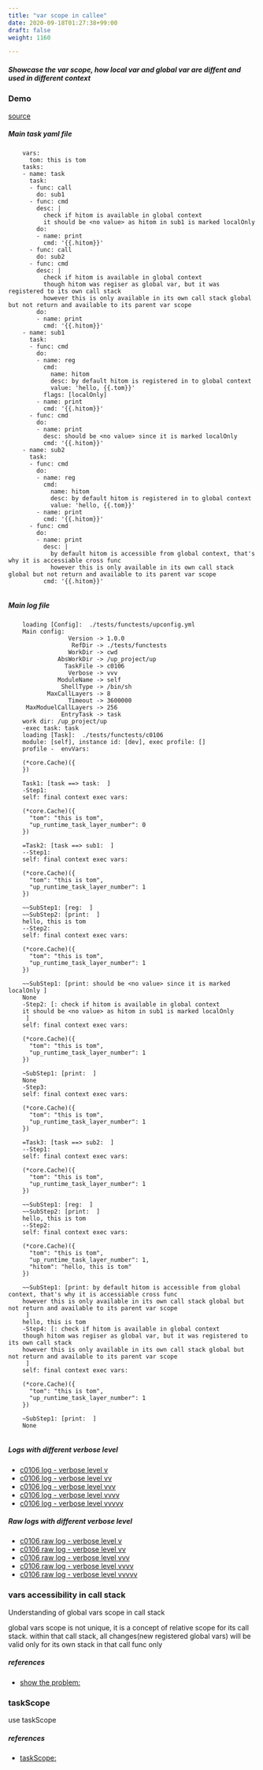 ```yaml
---
title: "var scope in callee"
date: 2020-09-18T01:27:38+99:00
draft: false
weight: 1160

---
```


##### Showcase the var scope, how local var and global var are diffent and used in different context


### Demo








[source](https://github.com/upcmd/up/blob/master/tests/functests/c0106.yml)

##### Main task yaml file
```
    vars:
      tom: this is tom
    tasks:
    - name: task
      task:
      - func: call
        do: sub1
      - func: cmd
        desc: |
          check if hitom is available in global context
          it should be <no value> as hitom in sub1 is marked localOnly
        do:
        - name: print
          cmd: '{{.hitom}}'
      - func: call
        do: sub2
      - func: cmd
        desc: |
          check if hitom is available in global context
          though hitom was regiser as global var, but it was registered to its own call stack
          however this is only available in its own call stack global but not return and available to its parent var scope
        do:
        - name: print
          cmd: '{{.hitom}}'
    - name: sub1
      task:
      - func: cmd
        do:
        - name: reg
          cmd:
            name: hitom
            desc: by default hitom is registered in to global context
            value: 'hello, {{.tom}}'
          flags: [localOnly]
        - name: print
          cmd: '{{.hitom}}'
      - func: cmd
        do:
        - name: print
          desc: should be <no value> since it is marked localOnly
          cmd: '{{.hitom}}'
    - name: sub2
      task:
      - func: cmd
        do:
        - name: reg
          cmd:
            name: hitom
            desc: by default hitom is registered in to global context
            value: 'hello, {{.tom}}'
        - name: print
          cmd: '{{.hitom}}'
      - func: cmd
        do:
        - name: print
          desc: |
            by default hitom is accessible from global context, that's why it is accessiable cross func
            however this is only available in its own call stack global but not return and available to its parent var scope
          cmd: '{{.hitom}}'
    
```
##### Main log file
```
    loading [Config]:  ./tests/functests/upconfig.yml
    Main config:
                 Version -> 1.0.0
                  RefDir -> ./tests/functests
                 WorkDir -> cwd
              AbsWorkDir -> /up_project/up
                TaskFile -> c0106
                 Verbose -> vvv
              ModuleName -> self
               ShellType -> /bin/sh
           MaxCallLayers -> 8
                 Timeout -> 3600000
     MaxModuelCallLayers -> 256
               EntryTask -> task
    work dir: /up_project/up
    -exec task: task
    loading [Task]:  ./tests/functests/c0106
    module: [self], instance id: [dev], exec profile: []
    profile -  envVars:
    
    (*core.Cache)({
    })
    
    Task1: [task ==> task:  ]
    -Step1:
    self: final context exec vars:
    
    (*core.Cache)({
      "tom": "this is tom",
      "up_runtime_task_layer_number": 0
    })
    
    =Task2: [task ==> sub1:  ]
    --Step1:
    self: final context exec vars:
    
    (*core.Cache)({
      "tom": "this is tom",
      "up_runtime_task_layer_number": 1
    })
    
    ~~SubStep1: [reg:  ]
    ~~SubStep2: [print:  ]
    hello, this is tom
    --Step2:
    self: final context exec vars:
    
    (*core.Cache)({
      "tom": "this is tom",
      "up_runtime_task_layer_number": 1
    })
    
    ~~SubStep1: [print: should be <no value> since it is marked localOnly ]
    None
    -Step2: [: check if hitom is available in global context
    it should be <no value> as hitom in sub1 is marked localOnly
     ]
    self: final context exec vars:
    
    (*core.Cache)({
      "tom": "this is tom",
      "up_runtime_task_layer_number": 1
    })
    
    ~SubStep1: [print:  ]
    None
    -Step3:
    self: final context exec vars:
    
    (*core.Cache)({
      "tom": "this is tom",
      "up_runtime_task_layer_number": 1
    })
    
    =Task3: [task ==> sub2:  ]
    --Step1:
    self: final context exec vars:
    
    (*core.Cache)({
      "tom": "this is tom",
      "up_runtime_task_layer_number": 1
    })
    
    ~~SubStep1: [reg:  ]
    ~~SubStep2: [print:  ]
    hello, this is tom
    --Step2:
    self: final context exec vars:
    
    (*core.Cache)({
      "tom": "this is tom",
      "up_runtime_task_layer_number": 1,
      "hitom": "hello, this is tom"
    })
    
    ~~SubStep1: [print: by default hitom is accessible from global context, that's why it is accessiable cross func
    however this is only available in its own call stack global but not return and available to its parent var scope
     ]
    hello, this is tom
    -Step4: [: check if hitom is available in global context
    though hitom was regiser as global var, but it was registered to its own call stack
    however this is only available in its own call stack global but not return and available to its parent var scope
     ]
    self: final context exec vars:
    
    (*core.Cache)({
      "tom": "this is tom",
      "up_runtime_task_layer_number": 1
    })
    
    ~SubStep1: [print:  ]
    None
    
```


##### Logs with different verbose level
* [c0106 log - verbose level v](../../logs/c0106_v)
* [c0106 log - verbose level vv](../../logs/c0106_vv)
* [c0106 log - verbose level vvv](../../logs/c0106_vvvv)
* [c0106 log - verbose level vvvv](../../logs/c0106_vvvv)
* [c0106 log - verbose level vvvvv](../../logs/c0106_vvvvv)

##### Raw logs with different verbose level
* [c0106 raw log - verbose level v](../../reflogs/c0106_v.log)
* [c0106 raw log - verbose level vv](../../reflogs/c0106_vv.log)
* [c0106 raw log - verbose level vvv](../../reflogs/c0106_vvv.log)
* [c0106 raw log - verbose level vvvv](../../reflogs/c0106_vvvv.log)
* [c0106 raw log - verbose level vvvvv](../../reflogs/c0106_vvvvv.log)







### vars accessibility in call stack


Understanding of global vars scope in call stack

global vars scope is not unique, it is a concept of relative scope for its call stack. within that call stack, all changes(new registered global vars) will be valid only for its own stack in that call func only










##### references
* [show the problem:](../../test-debug/c0107)


### taskScope


use taskScope










##### references
* [taskScope:](../../test-debug/c0108)


